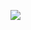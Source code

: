 ![](https://github.com/dilarauluturhan/promptship/assets/120499369/1a68c7c3-222b-4b23-b1df-c19bf4aa6e35)
